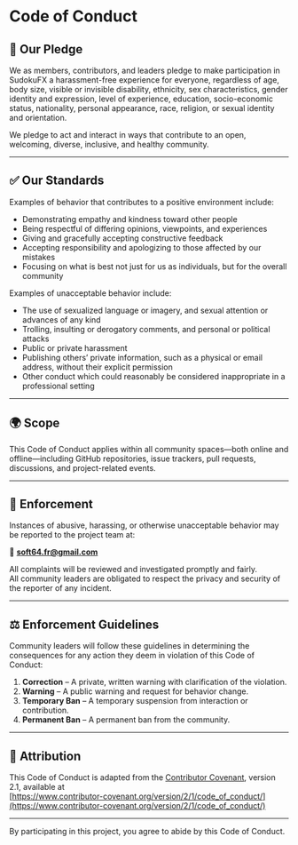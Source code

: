 # Code of Conduct

## 📣 Our Pledge

We as members, contributors, and leaders pledge to make participation in SudokuFX a harassment-free experience for everyone, regardless of age, body size, visible or invisible disability, ethnicity, sex characteristics, gender identity and expression, level of experience, education, socio-economic status, nationality, personal appearance, race, religion, or sexual identity and orientation.

We pledge to act and interact in ways that contribute to an open, welcoming, diverse, inclusive, and healthy community.

---

## ✅ Our Standards

Examples of behavior that contributes to a positive environment include:

- Demonstrating empathy and kindness toward other people
- Being respectful of differing opinions, viewpoints, and experiences
- Giving and gracefully accepting constructive feedback
- Accepting responsibility and apologizing to those affected by our mistakes
- Focusing on what is best not just for us as individuals, but for the overall community

Examples of unacceptable behavior include:

- The use of sexualized language or imagery, and sexual attention or advances of any kind
- Trolling, insulting or derogatory comments, and personal or political attacks
- Public or private harassment
- Publishing others’ private information, such as a physical or email address, without their explicit permission
- Other conduct which could reasonably be considered inappropriate in a professional setting

---

## 🌍 Scope

This Code of Conduct applies within all community spaces—both online and offline—including GitHub repositories, issue trackers, pull requests, discussions, and project-related events.

---

## 🚨 Enforcement

Instances of abusive, harassing, or otherwise unacceptable behavior may be reported to the project team at:

📧 **soft64.fr@gmail.com**

All complaints will be reviewed and investigated promptly and fairly.  
All community leaders are obligated to respect the privacy and security of the reporter of any incident.

---

## ⚖️ Enforcement Guidelines

Community leaders will follow these guidelines in determining the consequences for any action they deem in violation of this Code of Conduct:

1. **Correction** – A private, written warning with clarification of the violation.
2. **Warning** – A public warning and request for behavior change.
3. **Temporary Ban** – A temporary suspension from interaction or contribution.
4. **Permanent Ban** – A permanent ban from the community.

---

## 🙏 Attribution

This Code of Conduct is adapted from the [Contributor Covenant](https://www.contributor-covenant.org), version 2.1, available at  
[https://www.contributor-covenant.org/version/2/1/code_of_conduct/](https://www.contributor-covenant.org/version/2/1/code_of_conduct/)

---

By participating in this project, you agree to abide by this Code of Conduct.
